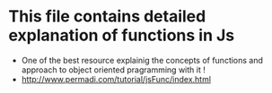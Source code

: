 # This file contains detailed explanation of functions in Js 

* One of the best resource explainig the concepts of functions and approach to object oriented pragramming with it !
 * http://www.permadi.com/tutorial/jsFunc/index.html 
